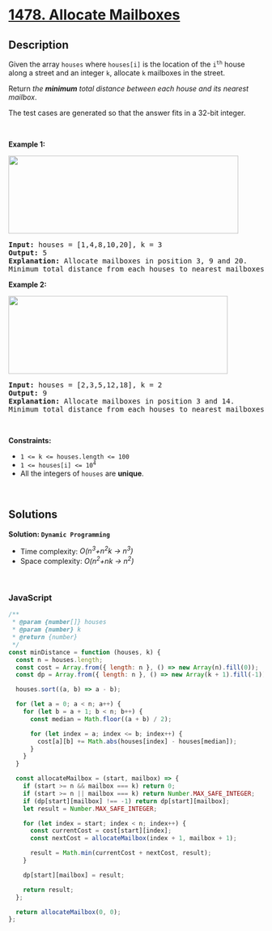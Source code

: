 # [1478. Allocate Mailboxes](https://leetcode.com/problems/allocate-mailboxes)

## Description

<div class="elfjS" data-track-load="description_content"><p>Given the array <code>houses</code> where <code>houses[i]</code> is the location of the <code>i<sup>th</sup></code> house along a street and an integer <code>k</code>, allocate <code>k</code> mailboxes in the street.</p>

<p>Return <em>the <strong>minimum</strong> total distance between each house and its nearest mailbox</em>.</p>

<p>The test cases are generated so that the answer fits in a 32-bit integer.</p>

<p>&nbsp;</p>
<p><strong class="example">Example 1:</strong></p>
<img alt="" src="https://assets.leetcode.com/uploads/2020/05/07/sample_11_1816.png" style="width: 454px; height: 154px;">
<pre><strong>Input:</strong> houses = [1,4,8,10,20], k = 3
<strong>Output:</strong> 5
<strong>Explanation:</strong> Allocate mailboxes in position 3, 9 and 20.
Minimum total distance from each houses to nearest mailboxes is |3-1| + |4-3| + |9-8| + |10-9| + |20-20| = 5 
</pre>

<p><strong class="example">Example 2:</strong></p>
<img alt="" src="https://assets.leetcode.com/uploads/2020/05/07/sample_2_1816.png" style="width: 433px; height: 154px;">
<pre><strong>Input:</strong> houses = [2,3,5,12,18], k = 2
<strong>Output:</strong> 9
<strong>Explanation:</strong> Allocate mailboxes in position 3 and 14.
Minimum total distance from each houses to nearest mailboxes is |2-3| + |3-3| + |5-3| + |12-14| + |18-14| = 9.
</pre>

<p>&nbsp;</p>
<p><strong>Constraints:</strong></p>

<ul>
	<li><code>1 &lt;= k &lt;= houses.length &lt;= 100</code></li>
	<li><code>1 &lt;= houses[i] &lt;= 10<sup>4</sup></code></li>
	<li>All the integers of <code>houses</code> are <strong>unique</strong>.</li>
</ul>
</div>

<p>&nbsp;</p>

## Solutions

**Solution: `Dynamic Programming`**

- Time complexity: <em>O(n<sup>3</sup>+n<sup>2</sup>k -> n<sup>3</sup>)</em>
- Space complexity: <em>O(n<sup>2</sup>+nk -> n<sup>2</sup>)</em>

<p>&nbsp;</p>

### **JavaScript**

```js
/**
 * @param {number[]} houses
 * @param {number} k
 * @return {number}
 */
const minDistance = function (houses, k) {
  const n = houses.length;
  const cost = Array.from({ length: n }, () => new Array(n).fill(0));
  const dp = Array.from({ length: n }, () => new Array(k + 1).fill(-1));

  houses.sort((a, b) => a - b);

  for (let a = 0; a < n; a++) {
    for (let b = a + 1; b < n; b++) {
      const median = Math.floor((a + b) / 2);

      for (let index = a; index <= b; index++) {
        cost[a][b] += Math.abs(houses[index] - houses[median]);
      }
    }
  }

  const allocateMailbox = (start, mailbox) => {
    if (start >= n && mailbox === k) return 0;
    if (start >= n || mailbox === k) return Number.MAX_SAFE_INTEGER;
    if (dp[start][mailbox] !== -1) return dp[start][mailbox];
    let result = Number.MAX_SAFE_INTEGER;

    for (let index = start; index < n; index++) {
      const currentCost = cost[start][index];
      const nextCost = allocateMailbox(index + 1, mailbox + 1);

      result = Math.min(currentCost + nextCost, result);
    }

    dp[start][mailbox] = result;

    return result;
  };

  return allocateMailbox(0, 0);
};
```
